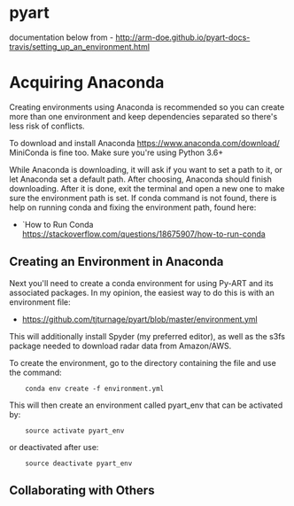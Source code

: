 # pyart

documentation below from - http://arm-doe.github.io/pyart-docs-travis/setting_up_an_environment.html

Acquiring Anaconda
=======================================

Creating environments using Anaconda is recommended so you can create more than one environment and
keep dependencies separated so there's less risk of conflicts.

To download and install Anaconda https://www.anaconda.com/download/
MiniConda is fine too. Make sure you're using Python 3.6+

While Anaconda is downloading, it will ask if you want to set a path to it, or
let Anaconda set a default path. After choosing, Anaconda should finish
downloading. After it is done, exit the terminal and open a new one to make
sure the environment path is set. If conda command is not found, there is help
on running conda and fixing the environment path, found here:

* `How to Run Conda https://stackoverflow.com/questions/18675907/how-to-run-conda

Creating an Environment in Anaconda
-----------------------------------

Next you'll need to create a conda environment for using Py-ART and its associated packages. 
In my opinion, the easiest way to do this is with an environment file:

* https://github.com/tjturnage/pyart/blob/master/environment.yml

This will additionally install Spyder (my preferred editor), as well as the s3fs package needed
to download radar data from Amazon/AWS.

To create the environment, go to the directory containing the file and use the command:

        conda env create -f environment.yml

This will then create an environment called pyart_env that can be activated by:

        source activate pyart_env

or deactivated after use:

        source deactivate pyart_env

Collaborating with Others
-------------------------
